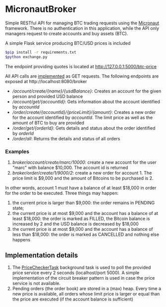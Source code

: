 # MicronautBroker

Simple RESTful API for managing BTC trading requests using the [Micronaut](https://micronaut.io/) framework. There is no authentication in this application, while the API only managers request to create accounts and buy assets (BTC).

A simple Flask service producing BTC/USD prices is included
```bash
$pip install -r requirements.txt
$python exchange.py
```
The endpoint providing quotes is located at http://127.0.0.1:5000/btc-price


All API calls are [implemented](https://github.com/massiccio/MicronautBroker/blob/main/src/main/java/org/broker/Broker.java) as GET requests. The following endpoints are exposed at http://localhost:8080/broker
* _/account/create/{name}/{usdBalance}_: Creates an account for the given person and provided USD balance
* _/account/get/{accountId}_: Gets information about the account identified by _accountId_
* _/order/create/{accountId}/{priceLimit}/{amount}_: Creates a new order for the account identified by _accountId_. The limit price as well as the amount of BTC to buy are provided
* _/order/get/{orderId}_: Gets details and status about the order identified by _orderId_
* _/order/all_: Returns the details and status of all orders

### Examples 
1. _broker/account/create/marc/10000_: create a new account for the user "marc" with balance $10,000. The account id is returned
2. _broker/order/create/1/9000/2_: create a new order for account 1. The price limit is $9,000 and the amount of Bitcoins to be purchased is 2.

In other words, account 1 must have a balance of at least $18,000 in order for the order to be executed. Three things may happen:
1. the current price is larger than $9,000: the order remains in PENDING state;
2. the current price is at most $9,000 and the account has a balance of at least $18,000: the order is marked as FILLED, the Bitcoin balance is increased by 2 and the USD balance is decreased by $18,000
3. the current price is at most $9,000 and the account has a balance of less than $18,000: the order is marked as CANCELLED and nothing else happens

## Implementation details
1. The [PriceCheckerTask](https://github.com/massiccio/MicronautBroker/blob/main/src/main/java/org/broker/PriceCheckerTask.java) background task is used to poll the provided price service every 2 seconds (localhost/port 5000).
A simple implementation of the circuit breaker pattern is used in case the price service is not available.
2. Pending orders (the order book) are stored in a (max) heap. Every time a new price is available, all orders whose limit price is larger or equal than the price are executed (if the account balance is sufficient)
